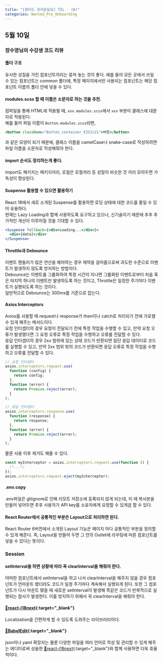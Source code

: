 ```yaml
---
title: "[원티드 프리온보딩] TIL - (8)"
categories: Wanted_Pre_Onboarding
---
```


## 5월 10일

### 장수영님의 수강생 코드 리뷰

#### 폴더 구조

유사한 성질을 가진 컴포넌트끼리는 뭉쳐 놓는 것이 좋다. 예를 들어 모든 곳에서 쓰일 수 있는 컴포넌트는 common 폴더에, 특정 페이지에서만 사용되는 컴포넌트는 해당 컴포넌트 이름의 폴더 안에 넣을 수 있다.

#### modules.scss 할 때 이름은 소문자로 하는 것을 추천.

컴파일을 통해 HTML에 적용될 때, `xxx.modules.scss`에서 `xxx` 부분이 클래스에 대문자로 적용된다.  
예를 들어 파일 이름이 `Button.modules.scss`라면,

```jsx
<button className="Button_container_E3I2c21">버튼</button>
```

과 같은 모양이 되기 때문에, 클래스 이름을 camelCase나 snake-case로 작성하려면 파일 이름을 소문자로 작성해줘야 한다.

#### import 순서도 정리하는게 좋다.

import도 패키지는 패키지끼리, 로컬은 로컬끼리 등 성질이 비슷한 것 끼리 모아두면 가독성이 향상된다.

#### Suspense 활용할 수 있으면 활용하기

React 18에서 새로 소개된 Suspense를 활용하면 로딩 상태에 대한 코드를 줄일 수 있어 유용하다.  
현재는 Lazy Loading과 함께 사용하도록 요구하고 있으나, 신기술이기 때문에 추후 추가적인 개선이 이루어질 것을 기대할 수 있다.

```jsx
<Suspense fallback={<div>Loading...</div>}>
  <div>{data}</div>
</Suspense>
```

#### Throttle과 Debounce

이벤트 핸들러가 많은 연산을 해야하는 경우 제약을 걸어줌으로써 과도한 수준으로 이벤트가 발생하지 않도록 방지하는 방법이다.  
Debounce는 이벤트를 그룹화하여 특정 시간이 지나면 그룹화된 이벤트로부터 처음 혹은 마지막 하나의 이벤트만 발생하도록 하는 것이고, Throttle은 일정한 주기마다 이벤트가 실행되도록 하는 것이다.  
일반적으로 Debounce는 300ms를 기준으로 잡는다.

#### Axios Interceptors

Axios를 사용할 때 request나 response가 then이나 catch로 처리되기 전에 가로챌 수 있게 해주는 메서드이다.  
요청 인터셉터의 경우 요청이 전달되기 전에 특정 작업을 수행할 수 있고, 만약 요청 오류가 발생했다면 그 요청 오류로 특정 작업을 수행하고 오류를 전달할 수 있다.  
응답 인터셉터의 경우 2xx 범위에 있는 상태 코드가 반환되면 일단 응답 데이터로 코드를 실행할 수 있고, 만약 2xx 범위 밖의 코드가 반환되면 응답 오류로 특정 작업을 수행하고 오류를 전달할 수 있다.

```jsx
// 요청 인터셉터
axios.interceptors.request.use(
  function (config) {
    return config;
  },
  function (error) {
    return Promise.reject(error);
  }
);

// 응답 인터셉터
axios.interceptors.response.use(
  function (response) {
    return response;
  },
  function (error) {
    return Promise.reject(error);
  }
);
```

물론 사용 이후 제거도 해줄 수 있다.

```jsx
const myInterceptor = axios.interceptors.request.use(function () {
  /*...*/
});
axios.interceptors.request.eject(myInterceptor);
```

#### .env.copy

.env파일은 gitignore로 인해 리모트 저장소에 등록되지 않게 되는데, 이 때 복사본을 만들어 넣어두면 추후 사용자가 API key를 소유자에게 요청할 수 있게끔 할 수 있다.

#### React Router에서 공통적인 부분은 Layout으로 처리하면 된다.

React Router 6버전에서 소개된 Layout 기능은 페이지 마다 공통적인 부분을 정의할 수 있게 해준다. 즉, Layout을 만들어 두면 그 안의 Outlet에 라우팅에 따른 컴포넌트를 넣을 수 있다는 뜻이다.

### Session

#### setInterval을 하면 상황에 따라 꼭 clearInterval을 해줘야 한다.

어떠한 컴포넌트에서 setInterval을 하고 나서 clearInterval을 해주지 않을 경우 컴포넌트가 언마운트 됐더라도 코드가 일정 주기마다 계속해서 실행되게 된다. 또한 그 컴포넌트가 다시 마운트 됐을 때 새로운 setInterval이 발생해 똑같은 코드가 반복적으로 실행되는 참사가 발생한다. 이를 방지하기 위해서 꼭 clearInterval을 해줘야 한다.

#### [🔗react-i18next](https://react.i18next.com/){:target="\_blank"}

Localization을 간편하게 할 수 있도록 도와주는 라이브러리이다.

#### [🔗BabelEdit](https://www.codeandweb.com/babeledit){:target="\_blank"}

json이나 yaml 확장자는 물론 다양한 파일을 여러 언어로 작성 및 관리할 수 있게 해주는 에디터로써 상술한 [🔗react-i18next](https://react.i18next.com/){:target="\_blank"}와 함께 사용하면 더욱 효율적이다.
